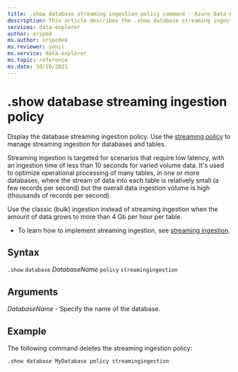 ```yaml
---
title: .show database streaming ingestion policy command - Azure Data Explorer
description: This article describes the .show database streaming ingestion policy command in Azure Data Explorer.
services: data-explorer
author: orspod
ms.author: orspodek
ms.reviewer: yonil
ms.service: data-explorer
ms.topic: reference
ms.date: 10/10/2021
---
```

# .show database streaming ingestion policy

Display the database streaming ingestion policy. Use the [streaming policy](../management/streamingingestionpolicy.md) to manage streaming ingestion for databases and tables.  

Streaming ingestion is targeted for scenarios that require low latency, with an ingestion time of less than 10 seconds for varied volume data. It's used to optimize operational processing of many tables, in one or more databases, where the stream of data into each table is relatively small (a few records per second) but the overall data ingestion volume is high (thousands of records per second).

Use the classic (bulk) ingestion instead of streaming ingestion when the amount of data grows to more than 4 Gb per hour per table. 

* To learn how to implement streaming ingestion, see [streaming ingestion](../../ingest-data-streaming.md).

## Syntax

`.show` `database` *DatabaseName* `policy` `streamingingestion`

## Arguments

*DatabaseName* - Specify the name of the database. 

## Example

The following command deletes the streaming ingestion policy:

```kusto
.show database MyDatabase policy streamingingestion 
```
